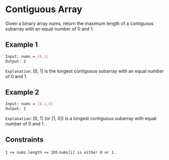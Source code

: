 # Contiguous Array

Given a binary array nums, return the maximum length of a contiguous subarray with an equal number of 0 and 1.

## Example 1

```bash
Input: nums = [0,1]
Output: 2
```

`Explanation`: [0, 1] is the longest contiguous subarray with an equal number of 0 and 1.

## Example 2

```bash
Input: nums = [0,1,0]
Output: 2
```

`Explanation`: [0, 1] (or [1, 0]) is a longest contiguous subarray with equal number of 0 and 1.

## Constraints

`1 <= nums.length <= 105`
`nums[i] is either 0 or 1.`
